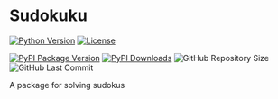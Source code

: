 # Sudokuku

[![Python Version](https://img.shields.io/pypi/pyversions/sudokuku?style=flat-square)](https://pypi.org/project/sudokuku)
[![License](https://img.shields.io/pypi/l/sudokuku?style=flat-square)](LICENSE)

[![PyPI Package Version](https://shields.io/pypi/v/sudokuku?style=flat-square)](https://pypi.org/project/sudokuku)
[![PyPI Downloads](https://img.shields.io/pypi/dm/sudokuku?style=flat-square)](https://pypi.org/project/sudokuku)
![GitHub Repository Size](https://shields.io/github/repo-size/jonasstrube/sudokuku?style=flat-square)
![GitHub Last Commit](https://img.shields.io/github/last-commit/jonasstrube/sudokuku?style=flat-square)

A package for solving sudokus
